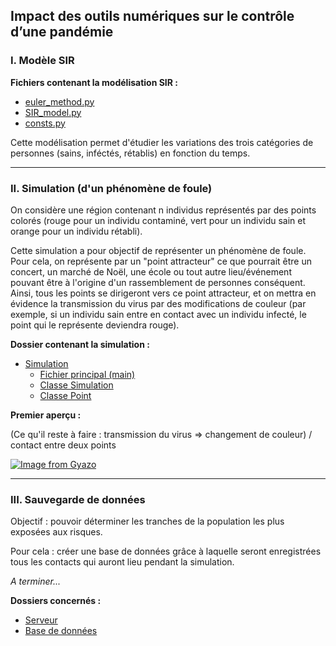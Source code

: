 ## Impact des outils numériques sur le contrôle d’une pandémie

### I. Modèle SIR

**Fichiers contenant la modélisation SIR :**
* [euler_method.py](https://github.com/QGarot/covid-simulation/blob/master/euler_method.py)
* [SIR_model.py](https://github.com/QGarot/covid-simulation/blob/master/SIR_model.py)
* [consts.py](https://github.com/QGarot/covid-simulation/blob/master/consts.py)

Cette modélisation permet d'étudier les variations des trois catégories de personnes (sains, inféctés, rétablis) en
fonction du temps.

---

### II. Simulation (d'un phénomène de foule)

On considère une région contenant n individus représentés par des points colorés (rouge pour un individu contaminé,
vert pour un individu sain et orange pour un individu rétabli).

Cette simulation a pour objectif de représenter un phénomène de foule.
Pour cela, on représente par un "point attracteur" ce que pourrait être un concert, un marché de Noël, une école ou tout
autre lieu/événement pouvant être à l'origine d'un rassemblement de personnes
conséquent. Ainsi, tous les points se dirigeront vers ce point attracteur, et on mettra en évidence la transmission du
virus par des modifications de couleur (par exemple, si un individu sain entre en contact avec un individu infecté, le
point qui le représente deviendra rouge).

**Dossier contenant la simulation :**

* [Simulation](https://github.com/QGarot/covid-simulation/tree/master/simulation)
    * [Fichier principal (main)](https://github.com/QGarot/covid-simulation/blob/master/simulation/main.py)
    * [Classe Simulation](https://github.com/QGarot/covid-simulation/blob/master/simulation/simulationc.py)
    * [Classe Point](https://github.com/QGarot/covid-simulation/blob/master/simulation/point.py)
    
**Premier aperçu :**

(Ce qu'il reste à faire : transmission du virus => changement de couleur) / contact entre deux points

[![Image from Gyazo](https://i.gyazo.com/ba595fe90a378a2d9b0129515082dc1d.gif)](https://gyazo.com/ba595fe90a378a2d9b0129515082dc1d)

---

### III. Sauvegarde de données

Objectif : pouvoir déterminer les tranches de la population les plus exposées aux risques.

Pour cela : créer une base de données grâce à laquelle seront enregistrées tous les contacts qui auront lieu pendant la
simulation.

*A terminer...*

**Dossiers concernés :**
* [Serveur](https://github.com/QGarot/covid-simulation/tree/master/server)
* [Base de données](https://github.com/QGarot/covid-simulation/tree/master/database)